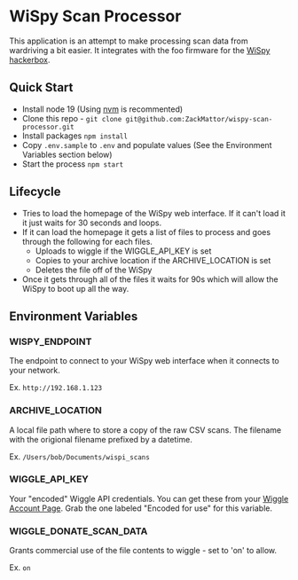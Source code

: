 # WiSpy Scan Processor

This application is an attempt to make processing scan data from wardriving a bit easier. It integrates with the foo firmware for the [WiSpy hackerbox](https://hackerboxes.com/products/hackerbox-0089-wispy). 

## Quick Start

 - Install node 19 (Using [nvm](https://github.com/nvm-sh/nvm#installing-and-updating) is recommented)
 - Clone this repo - `git clone git@github.com:ZackMattor/wispy-scan-processor.git`
 - Install packages `npm install`
 - Copy `.env.sample` to `.env` and populate values (See the Environment Variables section below)
 - Start the process `npm start`

## Lifecycle

 - Tries to load the homepage of the WiSpy web interface. If it can't load it it just waits for 30 seconds and loops.
 - If it can load the homepage it gets a list of files to process and goes through the following for each files.
   - Uploads to wiggle if the WIGGLE_API_KEY is set
   - Copies to your archive location if the ARCHIVE_LOCATION is set
   - Deletes the file off of the WiSpy
 - Once it gets through all of the files it waits for 90s which will allow the WiSpy to boot up all the way.

## Environment Variables

### WISPY_ENDPOINT

The endpoint to connect to your WiSpy web interface when it connects to your network.

Ex. `http://192.168.1.123`

### ARCHIVE_LOCATION

A local file path where to store a copy of the raw CSV scans. The filename with the origional filename prefixed by a datetime.

Ex. `/Users/bob/Documents/wispi_scans`

### WIGGLE_API_KEY

Your "encoded" Wiggle API credentials. You can get these from your [Wiggle Account Page](https://wigle.net/account). Grab the one labeled "Encoded for use" for this variable.

### WIGGLE_DONATE_SCAN_DATA

Grants commercial use of the file contents to wiggle - set to 'on' to allow.

Ex. `on`


